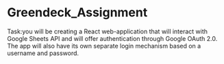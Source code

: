 # Greendeck_Assignment

Task:you will be creating a React web-application that will interact with Google Sheets API and will offer authentication through Google OAuth 2.0.
The app will also have its own separate login mechanism based on a username and password.

